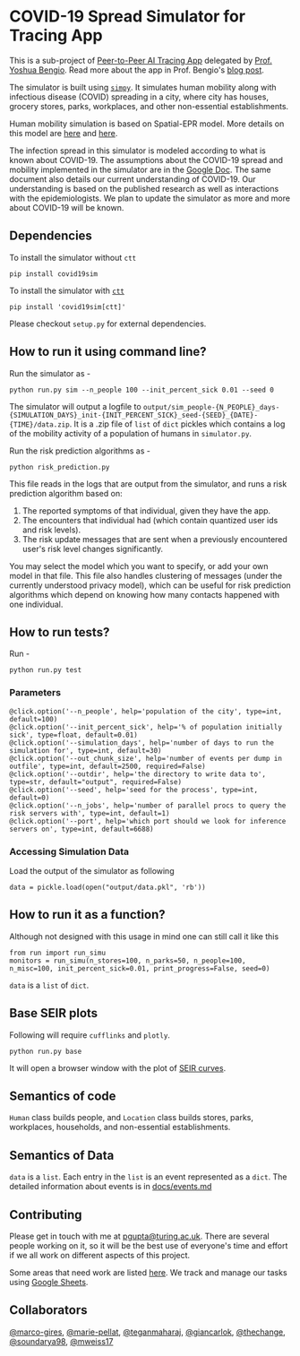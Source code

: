# COVID-19 Spread Simulator for Tracing App


This is a sub-project of [Peer-to-Peer AI Tracing App](https://mila.quebec/en/peer-to-peer-ai-tracing-of-covid-19/) delegated by [Prof. Yoshua Bengio](https://yoshuabengio.org/). Read more about the app in Prof. Bengio's [blog post](https://yoshuabengio.org/2020/03/23/peer-to-peer-ai-tracing-of-covid-19/).

The simulator is built using [`simpy`](!https://simpy.readthedocs.io/en/latest/simpy_intro/index.html).
It simulates human mobility along with infectious disease (COVID) spreading in a city, where city has houses, grocery stores, parks, workplaces, and other non-essential establishments.

Human mobility simulation is based on Spatial-EPR model. More details on this model are [here](https://www.nature.com/articles/ncomms9166) and [here](https://www.nature.com/articles/nphys1760).

The infection spread in this simulator is modeled according to what is known about COVID-19.
The assumptions about the COVID-19 spread and mobility implemented in the simulator are in the [Google Doc](https://docs.google.com/document/d/1jn8dOXgmVRX62Ux-jBSuReayATrzrd5XZS2LJuQ2hLs/edit?usp=sharing).
The same document also details our current understanding of COVID-19.
Our understanding is based on the published research as well as interactions with the epidemiologists.
We plan to update the simulator as more and more about COVID-19 will be known.


## Dependencies
To install the simulator without `ctt`
```
pip install covid19sim
```

To install the simulator with [`ctt`](https://github.com/nasimrahaman/ctt)
```
pip install 'covid19sim[ctt]'
```

Please checkout `setup.py` for external dependencies.

## How to run it using command line?
Run the simulator as -
```
python run.py sim --n_people 100 --init_percent_sick 0.01 --seed 0
```

The simulator will output a logfile to `output/sim_people-{N_PEOPLE}_days-{SIMULATION_DAYS}_init-{INIT_PERCENT_SICK}_seed-{SEED}_{DATE}-{TIME}/data.zip`. It is a .zip file of `list` of `dict` pickles which contains a log of the mobility activity of a population of humans in `simulator.py`.

Run the risk prediction algorithms as -
```
python risk_prediction.py
```
This file reads in the logs that are output from the simulator, and runs a risk prediction algorithm based on:
 1) The reported symptoms of that individual, given they have the app.
 2) The encounters that individual had (which contain quantized user ids and risk levels).
 3) The risk update messages that are sent when a previously encountered user's risk level changes significantly.

You may select the model which you want to specify, or add your own model in that file.
This file also handles clustering of messages (under the currently understood privacy model), which can be useful for risk prediction algorithms which
depend on knowing how many contacts happened with one individual.

## How to run tests?
Run -
```
python run.py test
```

### Parameters

```
@click.option('--n_people', help='population of the city', type=int, default=100)
@click.option('--init_percent_sick', help='% of population initially sick', type=float, default=0.01)
@click.option('--simulation_days', help='number of days to run the simulation for', type=int, default=30)
@click.option('--out_chunk_size', help='number of events per dump in outfile', type=int, default=2500, required=False)
@click.option('--outdir', help='the directory to write data to', type=str, default="output", required=False)
@click.option('--seed', help='seed for the process', type=int, default=0)
@click.option('--n_jobs', help='number of parallel procs to query the risk servers with', type=int, default=1)
@click.option('--port', help='which port should we look for inference servers on', type=int, default=6688)
```

### Accessing Simulation Data
Load the output of the simulator as following
```
data = pickle.load(open("output/data.pkl", 'rb'))
```

## How to run it as a function?
Although not designed with this usage in mind one can still call it like this
```
from run import run_simu
monitors = run_simu(n_stores=100, n_parks=50, n_people=100, n_misc=100, init_percent_sick=0.01, print_progress=False, seed=0)
```

`data` is a `list` of `dict`.

## Base SEIR plots
Following will require `cufflinks` and `plotly`.
```
python run.py base
```
It will open a browser window with the plot of [SEIR curves](https://www.idmod.org/docs/hiv/model-seir.html#seir-and-seirs-models).

## Semantics of code
`Human` class builds people, and `Location` class builds stores, parks, workplaces, households, and non-essential establishments.

## Semantics of Data
`data` is a `list`. Each entry in the `list` is an event represented as a `dict`.
The detailed information about events is in [docs/events.md](docs/events.md)

## Contributing
Please get in touch with me at [pgupta@turing.ac.uk](pgupta@turing.ac.uk). There are several people working on it, so it will be the best use of everyone's time and effort if we all work on different aspects of this project.

Some areas that need work are listed [here](docs/CONTRIBUTING.md). We track and manage our tasks using [Google Sheets](https://docs.google.com/spreadsheets/d/11t1T66AAVeR6P341nZYP1qwLdvhCkU_EwFwUkyLziLQ/edit?usp=sharing).

## Collaborators
[@marco-gires](https://github.com/marco-gires), [@marie-pellat](https://github.com/mariepellat), [@teganmaharaj](https://github.com/teganmaharaj), [@giancarlok](https://github.com/giancarlok), [@thechange](https://github.com/thechange), [@soundarya98](https://github.com/soundarya98), [@mweiss17](https://github.com/mweiss17)
